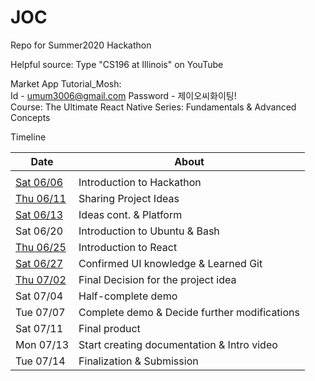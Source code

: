 # JOC
Repo for Summer2020 Hackathon

Helpful source: Type "CS196 at Illinois" on YouTube  
  
  
Market App Tutorial_Mosh:  
Id - umum3006@gmail.com
Password - 제이오씨화이팅!  
Course: The Ultimate React Native Series: Fundamentals & Advanced Concepts

Timeline


| Date | About |
| - | - |
| | |
| [Sat 06/06](/Timeline/06-06.md) | Introduction to Hackathon |
| [Thu 06/11](/Timeline/06-11.md) | Sharing Project Ideas |
| [Sat 06/13](/Timeline/06-13)    | Ideas cont. & Platform |
| Sat 06/20  | Introduction to Ubuntu & Bash |
| [Thu 06/25](/Timeline/06-25)  | Introduction to React |
| [Sat 06/27](/Timeline/06-27.md)  | Confirmed UI knowledge & Learned Git |
| [Thu 07/02](/Page_1.png) | Final Decision for the project idea |
| Sat 07/04  | Half-complete demo |
| Tue 07/07  | Complete demo & Decide further modifications |
| Sat 07/11  | Final product |
| Mon 07/13  | Start creating documentation & Intro video |
| Tue 07/14  | Finalization & Submission |

